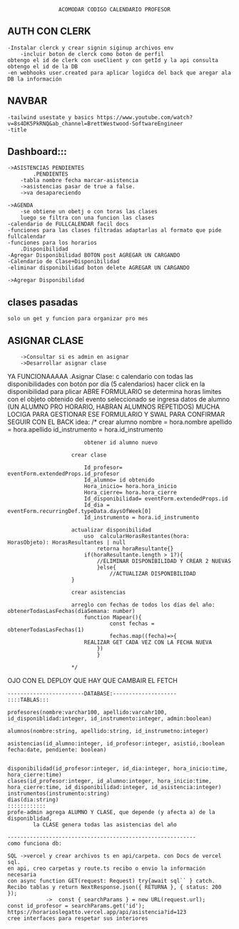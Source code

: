 
                    ACOMODAR CODIGO CALENDARIO PROFESOR
## AUTH CON CLERK
    -Instalar clerck y crear signin siginup archivos env 
        -incluir boton de clerck como boton de perfil
    obtengo el id de clerk con useClient y con getId y la api consulta obtengo el id de la DB
    -en webhooks user.created para aplicar logidca del back que aregar ala DB la información
## NAVBAR
    -tailwind usestate y basics https://www.youtube.com/watch?v=8s4DK5PkRNQ&ab_channel=BrettWestwood-SoftwareEngineer 
    -title
## Dashboard:::

    ->ASISTENCIAS PENDIENTES
            .PENDIENTES
        -tabla nombre fecha marcar-asistencia
        ->asistencias pasar de true a false.
        ->va desapareciendo

    ->AGENDA
        -se obtiene un obetj o con toras las clases
        luego se filtra con una funcion las clases
    -calendario de FULLCALENDAR facil docs
    -funciones para las clases filtradas adaptarlas al formato que pide fullcalendar
    -funciones para los horarios
        .Disponibilidad
    -Agregar Disponibilidad BOTON post AGREGAR UN CARGANDO
    -Calendario de Clase+Disponibilidad
    -eliminar disponibilidad boton delete AGREGAR UN CARGANDO

    ->Agregar Disponibilidad
## clases pasadas
    solo un get y funcion para organizar pro mes

## ASIGNAR CLASE
        ->Consultar si es admin en asignar
        ->Desarrollar asignar clase
YA FUNCIONAAAAA 
    .Asignar Clase:
c       calendario con todas las disponibilidades con botón por día (5 calendarios)
        hacer click en la disponibilidad para plicar
        ABRE FORMULARIO 
            se determina horas limites con el objeto obtenido del evento seleccionado
            se ingresa datos de alumno (UN ALUMNO PRO HORARIO, HABRAN ALUMNOS REPETIDOS)
                MUCHA LOCIGA PARA GESTIONAR ESE FORMULARIO Y SWAL PARA CONFIRMAR
                SEGUIR CON EL BACK
                idea:       /* crear alumno
                            nombre = hora.nombre
                            apellido = hora.apellido
                            id_instrumento = hora.id_instrumento
                            
                            obtener id alumno nuevo

                        crear clase

                            Id_profesor= eventForm.extendedProps.id_profesor
                            Id_alumno= id obtenido
                            Hora_inicio= hora.hora_inicio
                            Hora_cierre= hora.hora_cierre
                            Id_disponibilidad= eventForm.extendedProps.id
                            Id_dia = eventForm.recurringDef.typeData.daysOfWeek[0]
                            Id_instrumento = hora.id_instrumento

                        actualizar disponibilidad
                            uso  calcularHorasRestantes(hora: HorasObjeto): HorasResultantes | null 
                                retorna horaResultante{}
                            if(horaResultante.length > 1?){
                                //ELIMINAR DISPONIBILIDAD Y CREAR 2 NUEVAS
                                }else{
                                    //ACTUALIZAR DISPONIBILIDAD
                        }	
                            
                        crear asistencias

                        arreglo con fechas de todos los días del año: obtenerTodasLasFechas(diaSemana: number)
                            function Mapear(){
                                    const fechas = obtenerTodasLasFechas(1)
                                    fechas.map((fecha)=>{
                            REALIZAR GET CADA VEZ CON LA FECHA NUEVA
                                })
                                }

                        */











OJO CON EL DEPLOY QUE HAY QUE CAMBAIR EL FETCH


    ------------------------DATABASE:--------------------
    ::::TABLAS:::

    profesores(nombre:varchar100, apellido:varcahr100, id_disponiblidad:integer, id_instrumento:integer, admin:boolean)

    alumnos(nombre:string, apellido:string, id_instrumetno:integer)

    asistencias(id_alumno:integer, id_profesor:integer, asistió,:boolean fecha:date, pendiente: boolean)

    
    disponibilidad(id_profesor:integer, id_dia:integer, hora_inicio:time, hora_cierre:time)
    clases(id_profesor:integer, id_alumno:integer, hora_inicio:time, hora_cierre:time, id_disponibilidad:integer, id_asistencia:integer)
    instrumentos(instrumento:string)
    dias(dia:string)
    ::::::::::::
    profe-admin agrega ALUMNO Y CLASE, que depende (y afecta a) de la disponiblidad,
            la CLASE genera todas las asistencias del año

    -----------------------------------------------------------
    como funciona db:

    SQL ->vercel y crear archivos ts en api/carpeta. con Docs de vercel sql. 
    en api, creo carpetas y route.ts recibo o envio la información necesaria
    con async function GET(request: Request) try{await sql`` } catch. Recibo tablas y return NextResponse.json({ RETURNA }, { status: 200 }); 
                ->  const { searchParams } = new URL(request.url);
    const id_profesor = searchParams.get('id');  https://horarioslegatto.vercel.app/api/asistencia?id=123
    cree interfaces para respetar sus interiores 



